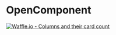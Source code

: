 # OpenComponent

[![Waffle.io - Columns and their card count](https://badge.waffle.io/open-squad/OpenComponent.svg?columns=all)](https://waffle.io/open-squad/OpenComponent) 
